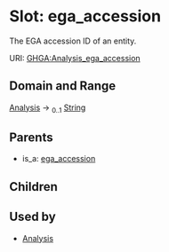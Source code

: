 
# Slot: ega_accession


The EGA accession ID of an entity.

URI: [GHGA:Analysis_ega_accession](https://w3id.org/GHGA/Analysis_ega_accession)


## Domain and Range

[Analysis](Analysis.md) &#8594;  <sub>0..1</sub> [String](types/String.md)

## Parents

 *  is_a: [ega_accession](ega_accession.md)

## Children


## Used by

 * [Analysis](Analysis.md)
